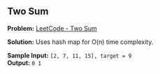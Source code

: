 ## Two Sum

**Problem:** [LeetCode - Two Sum](https://leetcode.com/problems/two-sum/)

**Solution:** Uses hash map for O(n) time complexity.

**Sample Input:** `[2, 7, 11, 15], target = 9`  
**Output:** `0 1`
